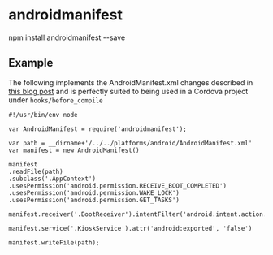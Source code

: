 # androidmanifest

npm install androidmanifest --save

## Example

The following implements the AndroidManifest.xml changes described in [this blog post](http://www.andreas-schrade.de/2015/02/16/android-tutorial-how-to-create-a-kiosk-mode-in-android/) and is perfectly suited to being used in a Cordova project under `hooks/before_compile`

```
#!/usr/bin/env node

var AndroidManifest = require('androidmanifest');

var path = __dirname+'/../../platforms/android/AndroidManifest.xml'
var manifest = new AndroidManifest()

manifest
.readFile(path)
.subclass('.AppContext')
.usesPermission('android.permission.RECEIVE_BOOT_COMPLETED')
.usesPermission('android.permission.WAKE_LOCK')
.usesPermission('android.permission.GET_TASKS')

manifest.receiver('.BootReceiver').intentFilter('android.intent.action.BOOT_COMPLETED')

manifest.service('.KioskService').attr('android:exported', 'false')

manifest.writeFile(path);
```
